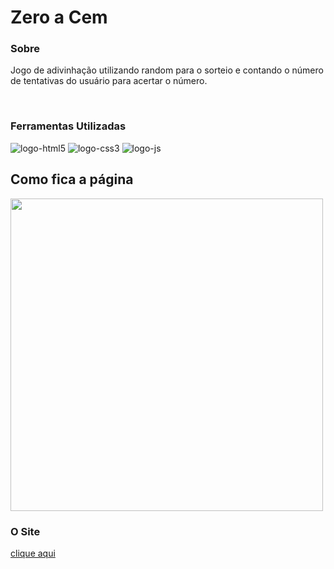 <h1>Zero a Cem</h1>

<h3>Sobre</h3>
<p>Jogo de adivinhação utilizando random para o sorteio e contando o número de tentativas do usuário para acertar o número.</p>
<br>
<h3>Ferramentas Utilizadas</h3>
<img src="https://img.shields.io/badge/HTML5-E34F26?style=for-the-badge&logo=html5&logoColor=white" alt="logo-html5">
<img src="https://img.shields.io/badge/CSS3-1572B6?style=for-the-badge&logo=css3&logoColor=white" alt="logo-css3">
<img src="https://img.shields.io/badge/JavaScript-F7DF1E?style=for-the-badge&logo=javascript&logoColor=black" alt="logo-js">

<br>
<h2>Como fica a página</h2>

<img src="https://github.com/EvandroJMoreira/script/blob/main/img/zeroACem.jpg" width=500px>
 
<h3>O Site</h3>
<a href="https://evandrojmoreira.github.io/gameZeroACem/">clique aqui</a>
